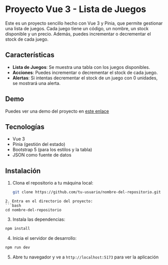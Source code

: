 # Proyecto Vue 3 - Lista de Juegos

Este es un proyecto sencillo hecho con Vue 3 y Pinia, que permite gestionar una lista de juegos. Cada juego tiene un código, un nombre, un stock disponible y un precio. Además, puedes incrementar o decrementar el stock de cada juego.

## Características

- **Lista de Juegos**: Se muestra una tabla con los juegos disponibles.
- **Acciones**: Puedes incrementar o decrementar el stock de cada juego.
- **Alertas**: Si intentas decrementar el stock de un juego con 0 unidades, se mostrará una alerta.


## Demo
Puedes ver una demo del proyecto en [este enlace](https://vue3-juegos)

## Tecnologías

- Vue 3
- Pinia (gestión del estado)
- Bootstrap 5 (para los estilos y la tabla)
- JSON como fuente de datos

## Instalación

1. Clona el repositorio a tu máquina local:

   ```bash
   git clone https://github.com/tu-usuario/nombre-del-repositorio.git
```
2. Entra en el directorio del proyecto:
```bash
cd nombre-del-repositorio
```
3. Instala las dependencias:
```bash
npm install
```
4. Inicia el servidor de desarrollo:
```bash
npm run dev
```
5. Abre tu navegador y ve a `http://localhost:5173` para ver la aplicación